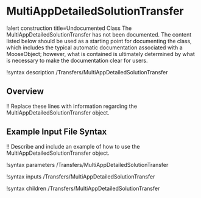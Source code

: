 # MultiAppDetailedSolutionTransfer

!alert construction title=Undocumented Class
The MultiAppDetailedSolutionTransfer has not been documented. The content listed below should be used as a starting point for
documenting the class, which includes the typical automatic documentation associated with a
MooseObject; however, what is contained is ultimately determined by what is necessary to make the
documentation clear for users.

!syntax description /Transfers/MultiAppDetailedSolutionTransfer

## Overview

!! Replace these lines with information regarding the MultiAppDetailedSolutionTransfer object.

## Example Input File Syntax

!! Describe and include an example of how to use the MultiAppDetailedSolutionTransfer object.

!syntax parameters /Transfers/MultiAppDetailedSolutionTransfer

!syntax inputs /Transfers/MultiAppDetailedSolutionTransfer

!syntax children /Transfers/MultiAppDetailedSolutionTransfer
